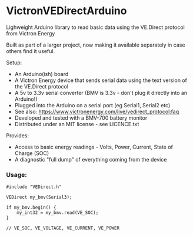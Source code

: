 # VictronVEDirectArduino
Lighweight Arduino library to read basic data using the VE.Direct protocol from Victron Energy

Built as part of a larger project, now making it available separately in case others find it useful.

Setup:
 - An Arduino(ish) board 
 - A Victron Energy device that sends serial data using the text version of the VE.Direct protocol
 - A 5v to 3.3v serial converter (BMV is 3.3v - don't plug it directly into an Arduino!)
 - Plugged into the Arduino on a serial port (eg Serial1, Serial2 etc)
 - See also: https://www.victronenergy.com/live/vedirect_protocol:faq
 - Developed and tested with a BMV-700 battery monitor
 - Distributed under an MIT license - see LICENCE.txt

Provides:
 - Access to basic energy readings - Volts, Power, Current, State of Charge (SOC)
 - A diagnostic "full dump" of everything coming from the device  

### Usage:
    #include "VEDirect.h"
    
    VEDirect my_bmv(Serial3);
    
    if my_bmv.begin() {
        my_int32 = my_bmv.read(VE_SOC);
    }
    
    // VE_SOC, VE_VOLTAGE, VE_CURRENT, VE_POWER

